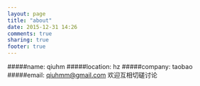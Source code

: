 ```yaml
---
layout: page
title: "about"
date: 2015-12-31 14:26
comments: true
sharing: true
footer: true
---
```

#####name:  qiuhm
#####location:  hz
#####company:  taobao
#####email:  qiuhmm@gmail.com
欢迎互相切磋讨论

